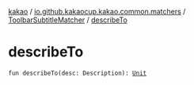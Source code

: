 [kakao](../../index.md) / [io.github.kakaocup.kakao.common.matchers](../index.md) / [ToolbarSubtitleMatcher](index.md) / [describeTo](./describe-to.md)

# describeTo

`fun describeTo(desc: Description): `[`Unit`](https://kotlinlang.org/api/latest/jvm/stdlib/kotlin/-unit/index.html)